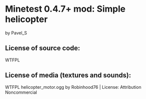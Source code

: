 Minetest 0.4.7+ mod: Simple helicopter
=======================
by Pavel_S

License of source code:
-----------------------
WTFPL

License of media (textures and sounds):
---------------------------------------
WTFPL
helicopter_motor.ogg by  Robinhood76 | License: Attribution Noncommercial

